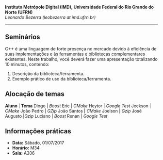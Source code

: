 **Instituto Metrópole Digital (IMD), Universidade Federal do Rio Grande do Norte (UFRN)**  
*Leonardo Bezerra (leobezerra at imd.ufrn.br)*

---

## Seminários

C++ é uma linguagem de forte presença no mercado devido à eficiência de suas implementações e às ferramentas e bibliotecas complementares existentes. Neste trabalho, você deverá fazer uma apresentação totalizando 10 minutos, contendo:

1. Descrição da biblioteca/ferramenta.
2. Exemplo prático de uso da biblioteca/ferramenta.

## Alocação de temas

**Aluno** | **Tema**
Diogo | *Boost*
Eric | *CMake*
Heytor | *Google Test*
Jeckson | *CMake*
João Pedro | *GZip*
João Santos | *CMake*
Joelson | *Gzip*
José Augusto |*Gzip*
Luciano | *Boost*
Renan | *Google Test*

## Informações práticas

* **Data:** Sábado, 01/07/2017
* **Horário:** M34
* **Sala:** A306

